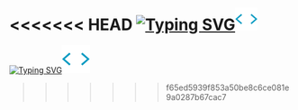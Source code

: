 <<<<<<< HEAD
[![Typing SVG](https://readme-typing-svg.demolab.com?font=Fira+Code&size=25&pause=1000&center=true&width=435&lines=Hi+Welcome;I'm+Melih;Junior+Computer+Engineer)](https://git.io/typing-svg)<img src="https://github.com/4kubilaykaplan/4kubilaykaplan/blob/master/icons/label.webp" width="40px">
=======
[![Typing SVG](https://readme-typing-svg.demolab.com?font=Fira+Code&pause=1000&center=true&width=435&lines=Hi+Welcome;I'm+Melih;Junior+Computer+Engineer)](https://git.io/typing-svg)<img src="https://github.com/melih-akman/melih-akman/blob/main/ico/label.webp" width="50px">
>>>>>>> f65ed5939f853a50be8c6ce081e9a0287b67cac7
